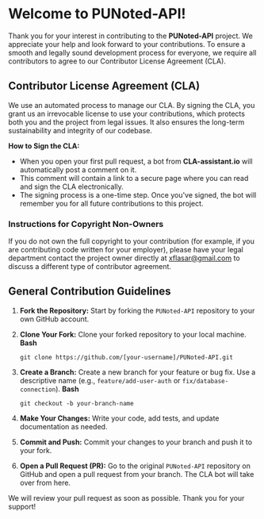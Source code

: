 
# Welcome to PUNoted-API!

Thank you for your interest in contributing to the **PUNoted-API** project. We appreciate your help and look forward to your contributions. To ensure a smooth and legally sound development process for everyone, we require all contributors to agree to our Contributor License Agreement (CLA).

## Contributor License Agreement (CLA)

We use an automated process to manage our CLA. By signing the CLA, you grant us an irrevocable license to use your contributions, which protects both you and the project from legal issues. It also ensures the long-term sustainability and integrity of our codebase.

**How to Sign the CLA:**

* When you open your first pull request, a bot from **CLA-assistant.io** will automatically post a comment on it.
* This comment will contain a link to a secure page where you can read and sign the CLA electronically.
* The signing process is a one-time step. Once you've signed, the bot will remember you for all future contributions to this project.

### Instructions for Copyright Non-Owners

If you do not own the full copyright to your contribution (for example, if you are contributing code written for your employer), please have your legal department contact the project owner directly at xflasar@gmail.com to discuss a different type of contributor agreement.

## General Contribution Guidelines

1. **Fork the Repository:** Start by forking the `PUNoted-API` repository to your own GitHub account.
2. **Clone Your Fork:** Clone your forked repository to your local machine.
   **Bash**

   ```
   git clone https://github.com/[your-username]/PUNoted-API.git
   ```
3. **Create a Branch:** Create a new branch for your feature or bug fix. Use a descriptive name (e.g., `feature/add-user-auth` or `fix/database-connection`).
   **Bash**

   ```
   git checkout -b your-branch-name
   ```
4. **Make Your Changes:** Write your code, add tests, and update documentation as needed.
5. **Commit and Push:** Commit your changes to your branch and push it to your fork.
6. **Open a Pull Request (PR):** Go to the original `PUNoted-API` repository on GitHub and open a pull request from your branch. The CLA bot will take over from here.

We will review your pull request as soon as possible. Thank you for your support!
